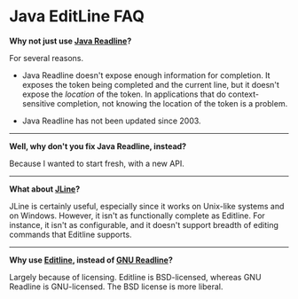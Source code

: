 Java EditLine FAQ
=================

**Why not just use [Java Readline][javareadline]?**

For several reasons.

* Java Readline doesn't expose enough information for completion. It exposes
  the token being completed and the current line, but it doesn't expose the
  *location* of the token. In applications that do context-sensitive
  completion, not knowing the location of the token is a problem.

* Java Readline has not been updated since 2003.

---

**Well, why don't you fix Java Readline, instead?**

Because I wanted to start fresh, with a new API.

---

**What about [JLine][jline]?**

JLine is certainly useful, especially since it works on Unix-like systems
and on Windows. However, it isn't as functionally complete as Editline. For
instance, it isn't as configurable, and it doesn't support breadth of
editing commands that Editline supports.

---

**Why use [Editline][editline], instead of [GNU Readline][readline]?**

Largely because of licensing. Editline is BSD-licensed, whereas GNU
Readline is GNU-licensed. The BSD license is more liberal.

[javareadline]: http://java-readline.sourceforge.net/
[jline]: http://jline.sourceforge.net/
[readline]: http://tiswww.case.edu/php/chet/readline/rltop.html
[editline]: http://www.thrysoee.dk/editline/
